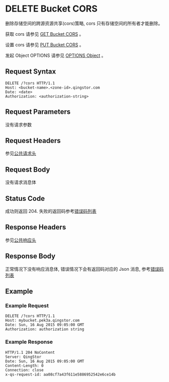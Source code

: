 ---
---

# DELETE Bucket CORS

删除存储空间的跨源资源共享(cors)策略, cors 只有存储空间的所有者才能删除。

获取 cors 请参见 [GET Bucket CORS](get_cors.html#object-storage-api-get-bucket-cors) 。

设置 cors 请参见 [PUT Bucket CORS](put_cors.html#object-storage-api-put-bucket-cors) 。

发起 Object OPTIONS 请参见 [OPTIONS Object](../../object/options.html#object-storage-api-options-object) 。

## Request Syntax

```http
DELETE /?cors HTTP/1.1
Host: <bucket-name>.<zone-id>.qingstor.com
Date: <date>
Authorization: <authorization-string>
```

## Request Parameters

没有请求参数

## Request Headers

参见[公共请求头](../../common/common_header.html#请求头字段-request-header)

## Request Body

没有请求消息体

## Status Code

成功则返回 204. 失败的返回码参考[错误码列表](../common/error_code.html)

## Response Headers

参见[公共响应头](../../common/common_header.html#响应头字段-request-header)

## Response Body

正常情况下没有响应消息体, 错误情况下会有返回码对应的 Json 消息, 参考[错误码列表](../common/error_code.html)


## Example

### Example Request

```http
DELETE /?cors HTTP/1.1
Host: mybucket.pek3a.qingstor.com
Date: Sun, 16 Aug 2015 09:05:00 GMT
Authorization: authorization string
```

### Example Response

```http
HTTP/1.1 204 NoContent
Server: QingStor
Date: Sun, 16 Aug 2015 09:05:00 GMT
Content-Length: 0
Connection: close
x-qs-request-id: aa08cf7a43f611e5886952542e6ce14b
```
